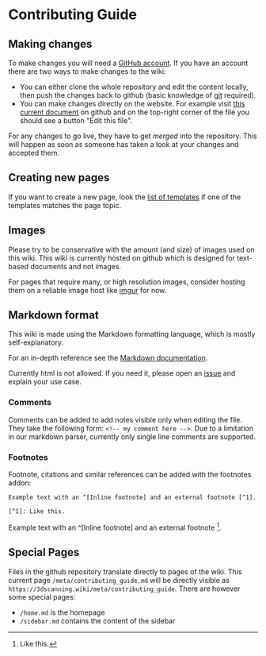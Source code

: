 # Contributing Guide


## Making changes

To make changes you will need a [GitHub account](https://github.com/join). If you have an account there are two ways to make changes to the wiki:
* You can either clone the whole repository and edit the content locally, then push the changes back to github (basic knowledge of [git](https://git-scm.com/) required).
* You can make changes directly on the website. For example visit [this current document](https://github.com/3dscanningwiki/Wiki/blob/main/meta/contributing_guide.md) on github and on the top-right corner of the file you should see a button "Edit this file".

For any changes to go live, they have to get *merged* into the repository. This will happen as soon as someone has taken a look at your changes and accepted them.

## Creating new pages

If you want to create a new page, look the [list of templates](template.md) if one of the templates matches the page topic.

## Images

Please try to be conservative with the amount (and size) of images used on this wiki. This wiki is currently hosted on github which is designed for text-based documents and not images.

For pages that require many, or high resolution images, consider hosting them on a reliable image host like [imgur](https://imgur.com/upload) for now.


## Markdown format

This wiki is made using the Markdown formatting language, which is mostly self-explanatory.

For an in-depth reference see the [Markdown documentation](https://docs.github.com/en/get-started/writing-on-github/getting-started-with-writing-and-formatting-on-github/basic-writing-and-formatting-syntax).

Currently html is not allowed. If you need it, please open an [issue](https://github.com/3dscanningwiki/Wiki-website/issues/new) and explain your use case.

### Comments

Comments can be added to add notes visible only when editing the file. They take the following form:
`<!-- my comment here -->`. Due to a limitation in our markdown parser, currently only single line comments are supported.

### Footnotes

Footnote, citations and similar references can be added with the footnotes addon:

```
Example text with an ^[Inline footnote] and an external footnote [^1].

[^1]: Like this.
```

Example text with an ^[Inline footnote] and an external footnote [^1].

[^1]: Like this.

## Special Pages

Files in the github repository translate directly to pages of the wiki. This current page `/meta/contributing_guide.md` will be directly visible as `https://3dscanning.wiki/meta/contributing_guide`. There are however some special pages:

* `/home.md` is the homepage
* `/sidebar.md` contains the content of the sidebar